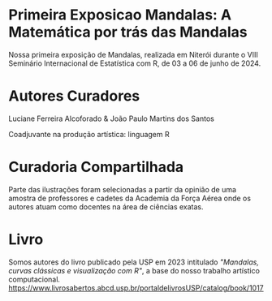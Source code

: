# Primeira Exposicao Mandalas: A Matemática por trás das Mandalas

Nossa primeira exposição de Mandalas, realizada em Niterói durante o VIII Seminário Internacional de Estatística com R, de 03 a 06 de junho de 2024.

# Autores Curadores

Luciane Ferreira Alcoforado & João Paulo Martins dos Santos

Coadjuvante na produção artística: linguagem R

# Curadoria Compartilhada

Parte das ilustrações foram selecionadas a partir da opinião de uma amostra de professores e cadetes da Academia da Força Aérea onde os autores atuam como docentes na área de ciências exatas.

# Livro

Somos autores do livro publicado pela USP em 2023 intitulado *"Mandalas, curvas clássicas e visualização com R"*, a base do nosso trabalho artístico computacional. <https://www.livrosabertos.abcd.usp.br/portaldelivrosUSP/catalog/book/1017>

